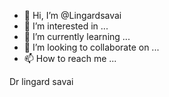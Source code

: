 - 👋 Hi, I’m @Lingardsavai
- 👀 I’m interested in ...
- 🌱 I’m currently learning ...
- 💞️ I’m looking to collaborate on ...
- 📫 How to reach me ...

<!---
Lingardsavai/Lingardsavai is a ✨ special ✨ repository because its `README.md` (this file) appears on your GitHub profile.
You can click the Preview link to take a look at your changes.
--->
Dr lingard savai 
